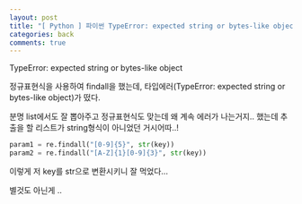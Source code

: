 ```yaml
---
layout: post
title: "[ Python ] 파이썬 TypeError: expected string or bytes-like object"
categories: back
comments: true
---
```


TypeError: expected string or bytes-like object

정규표현식을 사용하여 findall을 했는데, 타입에러(TypeError: expected string or bytes-like object)가 떴다.

분명 list에서도 잘 뽑아주고 정규표현식도 맞는데 왜 계속 에러가 나는거지.. 했는데 추출을 할 리스트가 string형식이 아니었던 거시어따..!

```python
param1 = re.findall("[0-9]{5}", str(key))
param2 = re.findall("[A-Z]{1}[0-9]{3}", str(key))
```

이렇게 저 key를 str으로 변환시키니 잘 먹었다...

별것도 아닌게 ..
